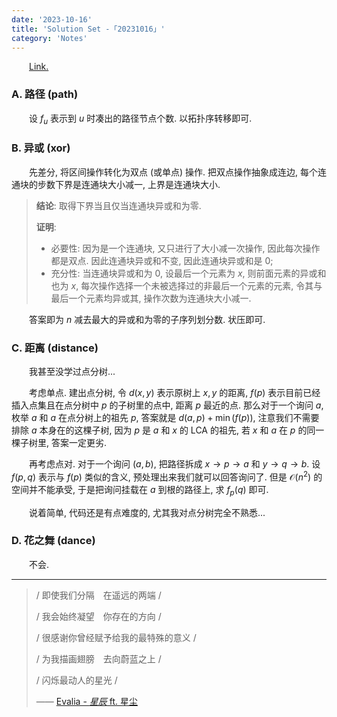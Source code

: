 ```yaml
---
date: '2023-10-16'
title: 'Solution Set -「20231016」'
category: 'Notes'
---
```


&emsp;&emsp;[Link.](http://222.180.160.110:1024/contest/4326)

### A. 路径 (path)

&emsp;&emsp;设 $f_u$ 表示到 $u$ 时凑出的路径节点个数. 以拓扑序转移即可.

### B. 异或 (xor)

&emsp;&emsp;先差分, 将区间操作转化为双点 (或单点) 操作. 把双点操作抽象成连边, 每个连通块的步数下界是连通块大小减一, 上界是连通块大小.

> **结论**: 取得下界当且仅当连通块异或和为零.
>
> **证明**:
>
> - 必要性: 因为是一个连通块, 又只进行了大小减一次操作, 因此每次操作都是双点. 因此连通块异或和不变, 因此连通块异或和是 $0$;
> - 充分性: 当连通块异或和为 $0$, 设最后一个元素为 $x$, 则前面元素的异或和也为 $x$, 每次操作选择一个未被选择过的非最后一个元素的元素, 令其与最后一个元素均异或其, 操作次数为连通块大小减一.

&emsp;&emsp;答案即为 $n$ 减去最大的异或和为零的子序列划分数. 状压即可.

### C. 距离 (distance)

&emsp;&emsp;我甚至没学过点分树...

&emsp;&emsp;考虑单点. 建出点分树, 令 $d(x, y)$ 表示原树上 $x, y$ 的距离, $f(p)$ 表示目前已经插入点集且在点分树中 $p$ 的子树里的点中, 距离 $p$ 最近的点. 那么对于一个询问 $a$, 枚举 $a$ 和 $a$ 在点分树上的祖先 $p$, 答案就是 $d(a, p) + \min(f(p))$, 注意我们不需要排除 $a$ 本身在的这棵子树, 因为 $p$ 是 $a$ 和 $x$ 的 LCA 的祖先, 若 $x$ 和 $a$ 在 $p$ 的同一棵子树里, 答案一定更劣.

&emsp;&emsp;再考虑点对. 对于一个询问 $(a, b)$, 把路径拆成 $x \rightarrow p \rightarrow a$ 和 $y \rightarrow q \rightarrow b$. 设 $f(p, q)$ 表示与 $f(p)$ 类似的含义, 预处理出来我们就可以回答询问了. 但是 $\mathcal O(n^2)$ 的空间并不能承受, 于是把询问挂载在 $a$ 到根的路径上, 求 $f_p(q)$ 即可.

&emsp;&emsp;说着简单, 代码还是有点难度的, 尤其我对点分树完全不熟悉...

### D. 花之舞 (dance)

&emsp;&emsp;不会.

---

> / 即使我们分隔　在遥远的两端 /
>
> / 我会始终凝望　你存在的方向 /
>
> / 很感谢你曾经赋予给我的最特殊的意义 /
>
> / 为我描画翅膀　去向蔚蓝之上 /
>
> / 闪烁最动人的星光 /
>
> —— [Evalia - *星辰* ft. 星尘](https://vocadb.net/S/346475)